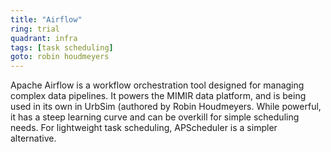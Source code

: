 ```yaml
---
title: "Airflow"
ring: trial
quadrant: infra
tags: [task scheduling]
goto: robin houdmeyers
---
```


Apache Airflow is a workflow orchestration tool designed for managing complex data pipelines. It powers the MIMIR data platform, and is being used in its own in UrbSim (authored by Robin Houdmeyers. While powerful, it has a steep learning curve and can be overkill for simple scheduling needs. For lightweight task scheduling, APScheduler is a simpler alternative.
